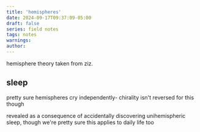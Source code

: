 ```yaml
---
title: 'hemispheres'
date: 2024-09-17T09:37:09-05:00
draft: false
series: field notes
tags: notes
warnings:
author:
---
```


hemisphere theory taken from ziz.

## sleep
pretty sure hemispheres cry independently- chirality isn't reversed for this though

revealed as a consequence of accidentally discovering unihemispheric sleep, though we're pretty sure this applies to daily life too
